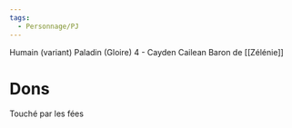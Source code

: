 ```yaml
---
tags:
  - Personnage/PJ
---
```

Humain (variant)
Paladin (Gloire) 4 - Cayden Cailean
Baron de [[Zélénie]]
# Dons
Touché par les fées